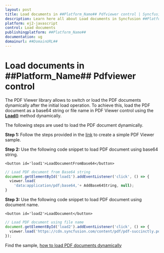 ```yaml
---
layout: post
title: Load documents in ##Platform_Name## Pdfviewer control | Syncfusion
description: Learn here all about Load documents in Syncfusion ##Platform_Name## Pdfviewer control of Syncfusion Essential JS 2 and more.
platform: ej2-javascript
control: Load documents 
publishingplatform: ##Platform_Name##
documentation: ug
domainurl: ##DomainURL##
---
```


# Load documents in ##Platform_Name## Pdfviewer control

The PDF Viewer library allows to switch or load the PDF documents dynamically after the initial load operation. To achieve this, load the PDF document as a base64 string or file name in PDF Viewer control using the [**Load()**](https://ej2.syncfusion.com/javascript/documentation/api/pdfviewer/#load) method dynamically.

The following steps are used to load the PDF document dynamically.

**Step 1:** Follow the steps provided in the [link](https://ej2.syncfusion.com/javascript/documentation/pdfviewer/getting-started) to create a simple PDF Viewer sample.

**Step 2:** Use the following code snippet to load PDF document using base64 string.

```
<button id='load1'>LoadDocumentFromBase64</button>
```

```javascript
// Load PDF document from Base64 string
document.getElementById('load1').addEventListener('click', () => {
  viewer.load(
    'data:application/pdf;base64,'+ AddBase64String, null);
}
```

**Step 3:** Use the following code snippet to load PDF document using document name.

```
<button id='load2'>LoadDocument</button>
```

```javascript
// Load PDF document using file name
document.getElementById('load2').addEventListener('click', () => {
  viewer.load('https://cdn.syncfusion.com/content/pdf/pdf-succinctly.pdf', null);
});

```

Find the sample, [how to load PDF documents dynamically](https://stackblitz.com/edit/w82pgd?devtoolsheight=33&file=index.js)